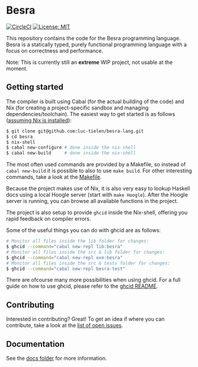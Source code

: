 
# Besra

[![CircleCI](https://circleci.com/gh/luc-tielen/besra-lang.svg?style=svg&circle-token=07fcf633c70820100c529dda8869baa60d4b6dd8)](https://circleci.com/gh/luc-tielen/besra-lang)
[![License: MIT](https://img.shields.io/badge/License-MIT-yellow.svg)](https://github.com/luc-tielen/besra-lang/blob/master/LICENSE)

This repository contains the code for the Besra programming language.
Besra is a statically typed, purely functional programming language with
a focus on correctness and performance.

Note: This is currently still an **extreme** WIP project, not usable at the moment.


## Getting started

The compiler is built using Cabal (for the actual building of the code) and Nix
(for creating a project-specific sandbox and managing dependencies/toolchain).
The easiest way to get started is as follows
([assuming Nix is installed](https://nixos.org/nix/download.html)):

```bash
$ git clone git@github.com:luc-tielen/besra-lang.git
$ cd besra
$ nix-shell
$ cabal new-configure # done inside the nix-shell
$ cabal new-build     # done inside the nix-shell
```

The most often used commands are provided by a Makefile, so instead of
`cabal new-build` it is possible to also to use `make build`. For other
interesting commands, take a look at the
[Makefile](https://github.com/luc-tielen/besra-lang/blob/master/Makefile).

Because the project makes use of Nix, it is also very easy to lookup Haskell
docs using a local Hoogle server (start with `make Hoogle`). After the Hoogle
server is running, you can browse all available functions in the project.

The project is also setup to provide `ghcid` inside the Nix-shell, offering you
rapid feedback on compiler errors.

Some of the useful things you can do with ghcid are as follows:

```bash
# Monitor all files inside the lib folder for changes:
$ ghcid --command="cabal new-repl lib:besra"
# Monitor all files inside the src & lib folder for changes:
$ ghcid --command="cabal new-repl exe:besra"
# Monitor all files inside the src & tests folder for changes:
$ ghcid --command="cabal new-repl besra-test"
```

There are ofcourse many more possibilities when using ghcid. For a full guide
on how to use ghcid, please refer to the [ghcid
README](https://github.com/ndmitchell/ghcid).


## Contributing

Interested in contributing? Great! To get an idea if where you can contribute,
take a look at the
[list of open issues](https://github.com/luc-tielen/besra-lang/issues).


## Documentation

See the [docs folder](https://github.com/luc-tielen/besra-lang/tree/master/docs)
for more information.

